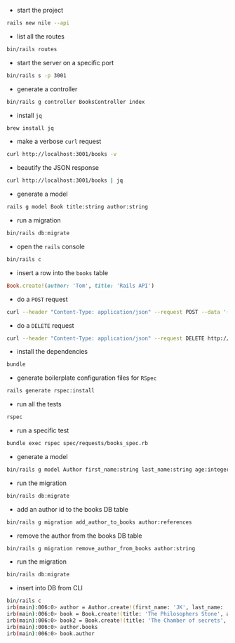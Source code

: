 - start the project
```bash
rails new nile --api
```

- list all the routes
```bash
bin/rails routes
```

- start the server on a specific port
```bash
bin/rails s -p 3001
```

- generate a controller
```bash
bin/rails g controller BooksController index
```

- install `jq`
```bash
brew install jq
```

- make a verbose `curl` request
```bash
curl http://localhost:3001/books -v
```

- beautify the JSON response
```bash
curl http://localhost:3001/books | jq
```

- generate a model
```bash
rails g model Book title:string author:string
```

- run a migration
```bash
bin/rails db:migrate
```

- open the `rails` console
```bash
bin/rails c
```

- insert a row into the `books` table
```ruby
Book.create!(author: 'Tom', title: 'Rails API')
```

- do a `POST` request

```bash
curl --header "Content-Type: application/json" --request POST --data '{"author": "Dan Alexe", "title": "Dacopatia"}' http://localhost:3001/books -v
```

- do a `DELETE` request
```bash
curl --header "Content-Type: application/json" --request DELETE http://localhost:3001/books/1 -v
```

- install the dependencies
```bash
bundle
```

- generate boilerplate configuration files for `RSpec`
```bash
rails generate rspec:install
```
- run all the tests
```bash
rspec
```

- run a specific test
```bash
bundle exec rspec spec/requests/books_spec.rb
```

- generate a model
```bash
bin/rails g model Author first_name:string last_name:string age:integer
```

- run the migration
```bash
bin/rails db:migrate
````

- add an author id to the books DB table
```bash
bin/rails g migration add_author_to_books author:references
```

- remove the author from the books DB table
```bash
bin/rails g migration remove_author_from_books author:string
```

- run the migration
```bash
bin/rails db:migrate
````

- insert into DB from CLI
```bash
bin/rails c
irb(main):006:0> author = Author.create!(first_name: 'JK', last_name: 'Rowling', age: 56)
irb(main):006:0> book = Book.create!(title: 'The Philosophers Stone', author: author)
irb(main):006:0> book2 = Book.create!(title: 'The Chamber of secrets', author: author)
irb(main):006:0> author.books
irb(main):006:0> book.author
````